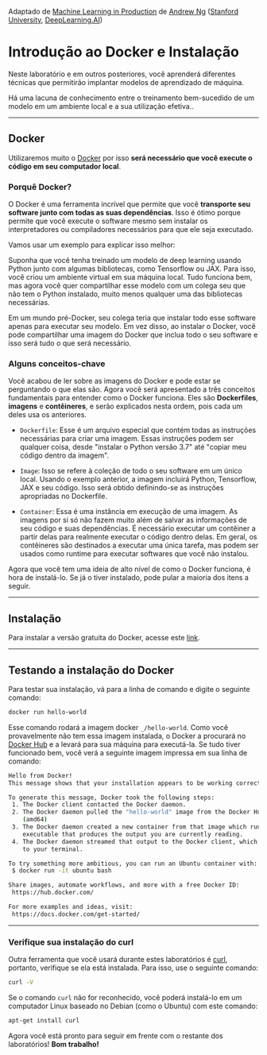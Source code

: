Adaptado de [Machine Learning in Production](https://www.deeplearning.ai/courses/machine-learning-in-production/) de [Andrew Ng](https://www.deeplearning.ai/)  ([Stanford University](http://online.stanford.edu/), [DeepLearning.AI](https://www.deeplearning.ai/))


# Introdução ao Docker e Instalação

Neste laboratório e em outros posteriores, você aprenderá diferentes técnicas que permitirão implantar modelos de aprendizado de máquina.

Há uma lacuna de conhecimento entre o treinamento bem-sucedido de um modelo em um ambiente local e a sua utilização efetiva..  

---------
## Docker
Utilizaremos muito o [Docker](https://www.docker.com/) por isso **será necessário que você execute o código em seu computador local**.

### Porquê Docker?

O Docker é uma ferramenta incrível que permite que você **transporte seu software junto com todas as suas dependências**. Isso é ótimo porque permite que você execute o software mesmo sem instalar os interpretadores ou compiladores necessários para que ele seja executado.

Vamos usar um exemplo para explicar isso melhor:

Suponha que você tenha treinado um modelo de deep learning usando Python junto com algumas bibliotecas, como Tensorflow ou JAX. Para isso, você criou um ambiente virtual em sua máquina local. Tudo funciona bem, mas agora você quer compartilhar esse modelo com um colega seu que não tem o Python instalado, muito menos qualquer uma das bibliotecas necessárias.

Em um mundo pré-Docker, seu colega teria que instalar todo esse software apenas para executar seu modelo. Em vez disso, ao instalar o Docker, você pode compartilhar uma imagem do Docker que inclua todo o seu software e isso será tudo o que será necessário.

### Alguns conceitos-chave

Você acabou de ler sobre as imagens do Docker e pode estar se perguntando o que elas são. Agora você será apresentado a três conceitos fundamentais para entender como o Docker funciona. Eles são **Dockerfiles**, **imagens** e **contêineres**, e serão explicados nesta ordem, pois cada um deles usa os anteriores.

- `Dockerfile`: Esse é um arquivo especial que contém todas as instruções necessárias para criar uma imagem. Essas instruções podem ser qualquer coisa, desde "instalar o Python versão 3.7" até "copiar meu código dentro da imagem".

- `Image`: Isso se refere à coleção de todo o seu software em um único local. Usando o exemplo anterior, a imagem incluirá Python, Tensorflow, JAX e seu código. Isso será obtido definindo-se as instruções apropriadas no Dockerfile.

- `Container`: Essa é uma instância em execução de uma imagem. As imagens por si só não fazem muito além de salvar as informações de seu código e suas dependências. É necessário executar um contêiner a partir delas para realmente executar o código dentro delas. Em geral, os contêineres são destinados a executar uma única tarefa, mas podem ser usados como runtime para executar softwares que você não instalou.

Agora que você tem uma ideia de alto nível de como o Docker funciona, é hora de instalá-lo. Se já o tiver instalado, pode pular a maioria dos itens a seguir.

------
## Instalação

Para instalar a versão gratuita do Docker, acesse este [link](https://www.docker.com/products/docker-desktop). 

----
## Testando a instalação do Docker

Para testar sua instalação, vá para a linha de comando e digite o seguinte comando:
```bash
docker run hello-world
```
Esse comando rodará a imagem docker `_/hello-world`. Como você provavelmente não tem essa imagem instalada, o Docker a procurará no [Docker Hub](https://hub.docker.com/) e a levará para sua máquina para executá-la. Se tudo tiver funcionado bem, você verá a seguinte imagem impressa em sua linha de comando:
```bash
Hello from Docker!
This message shows that your installation appears to be working correctly.

To generate this message, Docker took the following steps:
 1. The Docker client contacted the Docker daemon.
 2. The Docker daemon pulled the "hello-world" image from the Docker Hub.
    (amd64)
 3. The Docker daemon created a new container from that image which runs the
    executable that produces the output you are currently reading.
 4. The Docker daemon streamed that output to the Docker client, which sent it
    to your terminal.

To try something more ambitious, you can run an Ubuntu container with:
 $ docker run -it ubuntu bash

Share images, automate workflows, and more with a free Docker ID:
 https://hub.docker.com/

For more examples and ideas, visit:
 https://docs.docker.com/get-started/

```
-----
### Verifique sua instalação do curl

Outra ferramenta que você usará durante estes laboratórios é [curl](https://curl.se/), portanto, verifique se ela está instalada. Para isso, use o seguinte comando:
```bash
curl -V
```

Se o comando `curl` não for reconhecido, você poderá instalá-lo em um computador Linux baseado no Debian (como o Ubuntu) com este comando:

```bash
apt-get install curl
```

Agora você está pronto para seguir em frente com o restante dos laboratórios! **Bom trabalho!**
